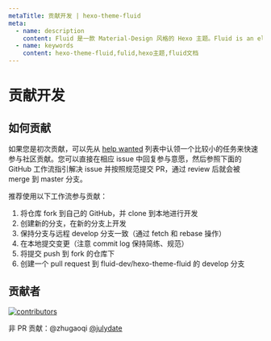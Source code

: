 ```yaml
---
metaTitle: 贡献开发 | hexo-theme-fluid
meta:
  - name: description
    content: Fluid 是一款 Material-Design 风格的 Hexo 主题。Fluid is an elegant Material-Design theme for Hexo. https://github.com/fluid-dev/hexo-theme-fluid
  - name: keywords
    content: hexo-theme-fluid,fulid,hexo主题,fluid文档
---
```


# 贡献开发

## 如何贡献

如果您是初次贡献，可以先从 [help wanted](https://github.com/fluid-dev/hexo-theme-fluid/issues?q=is%3Aopen+is%3Aissue+label%3A%22help+wanted%22) 列表中认领一个比较小的任务来快速参与社区贡献。您可以直接在相应 issue 中回复参与意愿，然后参照下面的 GitHub 工作流指引解决 issue 并按照规范提交 PR，通过 review 后就会被 merge 到 master 分支。

推荐使用以下工作流参与贡献：

1. 将仓库 fork 到自己的 GitHub，并 clone 到本地进行开发
2. 创建新的分支，在新的分支上开发
3. 保持分支与远程 develop 分支一致（通过 fetch 和 rebase 操作）
4. 在本地提交变更（注意 commit log 保持简练、规范）
5. 将提交 push 到 fork 的仓库下
6. 创建一个 pull request 到 fluid-dev/hexo-theme-fluid 的 develop 分支

## 贡献者

[![contributors](https://opencollective.com/hexo-theme-fluid/contributors.svg?width=890&button=false)](https://github.com/fluid-dev/hexo-theme-fluid/graphs/contributors)

非 PR 贡献：@zhugaoqi [@julydate](https://github.com/julydate)
